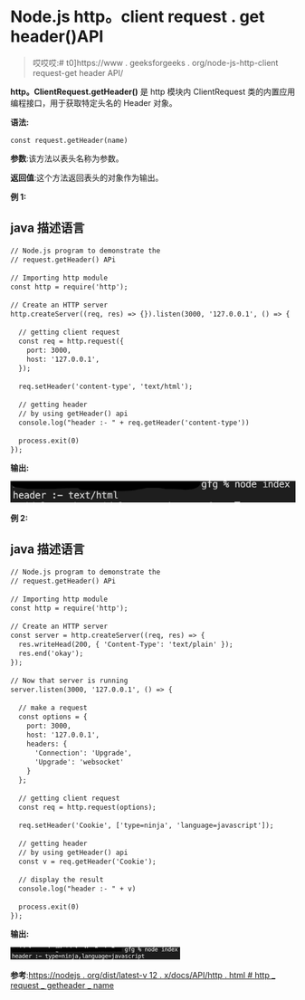 # Node.js http。client request . get header()API

> 哎哎哎:# t0]https://www . geeksforgeeks . org/node-js-http-client request-get header API/

**http。ClientRequest.getHeader()** 是 http 模块内 ClientRequest 类的内置应用编程接口，用于获取特定头名的 Header 对象。

**语法:**

```
const request.getHeader(name)
```

**参数**:该方法以表头名称为参数。

**返回值**:这个方法返回表头的对象作为输出。

**例 1:**

## java 描述语言

```
// Node.js program to demonstrate the 
// request.getHeader() APi

// Importing http module
const http = require('http');

// Create an HTTP server
http.createServer((req, res) => {}).listen(3000, '127.0.0.1', () => {

  // getting client request
  const req = http.request({
    port: 3000,
    host: '127.0.0.1',
  });

  req.setHeader('content-type', 'text/html');

  // getting header
  // by using getHeader() api
  console.log("header :- " + req.getHeader('content-type'))

  process.exit(0)
});
```

**输出:**

![](img/16052b77271dc0ed1696e34c245c266e.png)

**例 2:**

## java 描述语言

```
// Node.js program to demonstrate the 
// request.getHeader() APi

// Importing http module
const http = require('http');

// Create an HTTP server
const server = http.createServer((req, res) => {
  res.writeHead(200, { 'Content-Type': 'text/plain' });
  res.end('okay');
});

// Now that server is running
server.listen(3000, '127.0.0.1', () => {

  // make a request
  const options = {
    port: 3000,
    host: '127.0.0.1',
    headers: {
      'Connection': 'Upgrade',
      'Upgrade': 'websocket'
    }
  };

  // getting client request
  const req = http.request(options);

  req.setHeader('Cookie', ['type=ninja', 'language=javascript']);

  // getting header
  // by using getHeader() api
  const v = req.getHeader('Cookie');

  // display the result
  console.log("header :- " + v)

  process.exit(0)
});
```

**输出:**

![](img/4c7bc1bbe3b98059865c5d797cfcffd8.png)

**参考**:[https://nodejs . org/dist/latest-v 12 . x/docs/API/http . html # http _ request _ getheader _ name](https://nodejs.org/dist/latest-v12.x/docs/api/http.html#http_request_getheader_name)